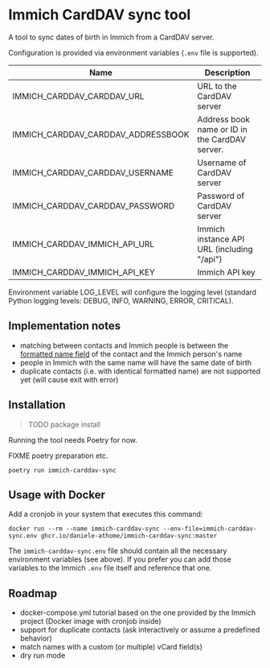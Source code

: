 Immich CardDAV sync tool
========================

A tool to sync dates of birth in Immich from a CardDAV server.

Configuration is provided via environment variables (`.env` file is supported).

| Name                               | Description                                    |
|------------------------------------|------------------------------------------------|
| IMMICH_CARDDAV_CARDDAV_URL         | URL to the CardDAV server                      |
| IMMICH_CARDDAV_CARDDAV_ADDRESSBOOK | Address book name or ID in the CardDAV server. |
| IMMICH_CARDDAV_CARDDAV_USERNAME    | Username of CardDAV server                     |
| IMMICH_CARDDAV_CARDDAV_PASSWORD    | Password of CardDAV server                     |
| IMMICH_CARDDAV_IMMICH_API_URL      | Immich instance API URL (including "/api")     |
| IMMICH_CARDDAV_IMMICH_API_KEY      | Immich API key                                 |

Environment variable LOG_LEVEL will configure the logging level (standard Python logging levels: DEBUG, INFO, WARNING,
ERROR, CRITICAL).

## Implementation notes

* matching between contacts and Immich people is between
  the [formatted name field](https://datatracker.ietf.org/doc/html/rfc6350#section-6.2.1) of the contact and the Immich
  person's name
* people in Immich with the same name will have the same date of birth
* duplicate contacts (i.e. with identical formatted name) are not supported yet (will cause exit with error)

## Installation

> TODO package install

Running the tool needs Poetry for now.

FIXME poetry preparation etc.

```shell
poetry run immich-carddav-sync
```

## Usage with Docker

Add a cronjob in your system that executes this command:

```shell
docker run --rm --name immich-carddav-sync --env-file=immich-carddav-sync.env ghcr.io/daniele-athome/immich-carddav-sync:master
```

The `immich-carddav-sync.env` file should contain all the necessary environment variables (see above). If you prefer you
can add those variables to the Immich `.env` file itself and reference that one.

## Roadmap

* docker-compose.yml tutorial based on the one provided by the Immich project (Docker image with cronjob inside)
* support for duplicate contacts (ask interactively or assume a predefined behavior)
* match names with a custom (or multiple) vCard field(s)
* dry run mode
